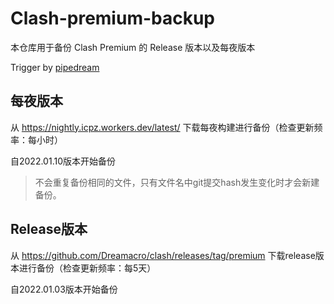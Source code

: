 # Clash-premium-backup
本仓库用于备份 Clash Premium 的 Release 版本以及每夜版本

Trigger by [pipedream](https://pipedream.com/)

## 每夜版本
从 https://nightly.icpz.workers.dev/latest/ 下载每夜构建进行备份（检查更新频率：每小时）

自2022.01.10版本开始备份
> 不会重复备份相同的文件，只有文件名中git提交hash发生变化时才会新建备份。

## Release版本
从 https://github.com/Dreamacro/clash/releases/tag/premium 下载release版本进行备份（检查更新频率：每5天）

自2022.01.03版本开始备份
